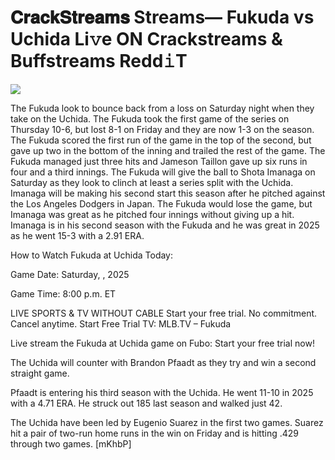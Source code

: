 # 𝐂𝐫𝐚𝐜𝐤𝐒𝐭𝐫𝐞𝐚𝐦𝐬 Streams— Fukuda vs Uchida Li𝚟e ON Crackstreams & Buffstreams Redd𝚒T  
  
  
[![](https://i.imgur.com/qSNzIqt.png)](https://movie.rssnews.media/JHjVYjgY.php)  
  
The Fukuda look to bounce back from a loss on Saturday night when they take on the Uchida. The Fukuda took the first game of the series on Thursday 10-6, but lost 8-1 on Friday and they are now 1-3 on the season. The Fukuda scored the first run of the game in the top of the second, but gave up two in the bottom of the inning and trailed the rest of the game. The Fukuda managed just three hits and Jameson Taillon gave up six runs in four and a third innings. The Fukuda will give the ball to Shota Imanaga on Saturday as they look to clinch at least a series split with the Uchida. Imanaga will be making his second start this season after he pitched against the Los Angeles Dodgers in Japan. The Fukuda would lose the game, but Imanaga was great as he pitched four innings without giving up a hit. Imanaga is in his second season with the Fukuda and he was great in 2025 as he went 15-3 with a 2.91 ERA.

How to Watch Fukuda at Uchida Today:

Game Date: Saturday, , 2025

Game Time: 8:00 p.m. ET

LIVE SPORTS & TV WITHOUT CABLE
Start your free trial. No commitment. Cancel anytime.
Start Free Trial
TV: MLB.TV – Fukuda

Live stream the Fukuda at Uchida game on Fubo: Start your free trial now!

The Uchida will counter with Brandon Pfaadt as they try and win a second straight game.

Pfaadt is entering his third season with the Uchida. He went 11-10 in 2025 with a 4.71 ERA. He struck out 185 last season and walked just 42.

The Uchida have been led by Eugenio Suarez in the first two games. Suarez hit a pair of two-run home runs in the win on Friday and is hitting .429 through two games. [mKhbP]